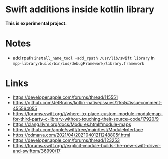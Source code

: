 # Swift additions inside kotlin library

**This is experimental project.**

# Notes
- add rpath `install_name_tool -add_rpath /usr/lib/swift library` in `mpp-library/build/bin/ios/debugFramework/library.framework`

# Links
- https://developer.apple.com/forums/thread/115551
- https://github.com/JetBrains/kotlin-native/issues/2555#issuecomment-455564055
- https://forums.swift.org/t/where-to-place-custom-module-modulemap-for-third-party-c-library-without-touching-their-source-code/17920/9
- https://clang.llvm.org/docs/Modules.html#module-maps
- https://github.com/apple/swift/tree/main/test/ModuleInterface
- https://cdmana.com/2021/04/20210401211248805f.html
- https://developer.apple.com/forums/thread/123253
- https://forums.swift.org/t/explicit-module-builds-the-new-swift-driver-and-swiftpm/36990/17